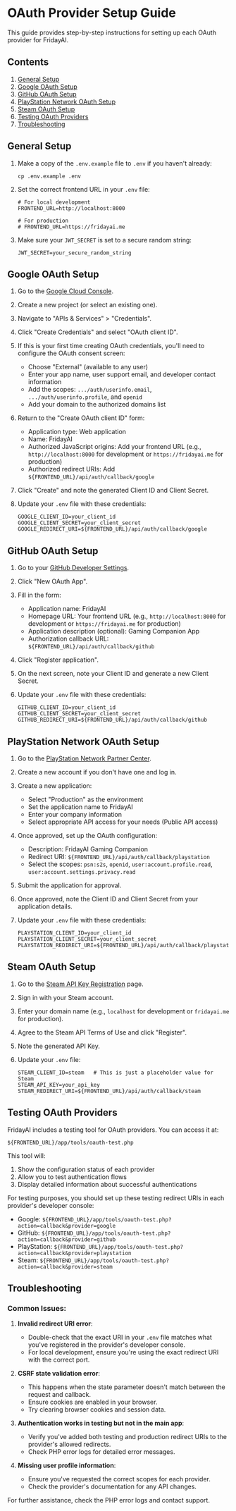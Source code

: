 # OAuth Provider Setup Guide

This guide provides step-by-step instructions for setting up each OAuth provider for FridayAI.

## Contents
1. [General Setup](#general-setup)
2. [Google OAuth Setup](#google-oauth-setup)
3. [GitHub OAuth Setup](#github-oauth-setup)
4. [PlayStation Network OAuth Setup](#playstation-network-oauth-setup)
5. [Steam OAuth Setup](#steam-oauth-setup)
6. [Testing OAuth Providers](#testing-oauth-providers)
7. [Troubleshooting](#troubleshooting)

## General Setup

1. Make a copy of the `.env.example` file to `.env` if you haven't already:
   ```
   cp .env.example .env
   ```

2. Set the correct frontend URL in your `.env` file:
   ```
   # For local development
   FRONTEND_URL=http://localhost:8000
   
   # For production
   # FRONTEND_URL=https://fridayai.me
   ```

3. Make sure your `JWT_SECRET` is set to a secure random string:
   ```
   JWT_SECRET=your_secure_random_string
   ```

## Google OAuth Setup

1. Go to the [Google Cloud Console](https://console.cloud.google.com/).

2. Create a new project (or select an existing one).

3. Navigate to "APIs & Services" > "Credentials".

4. Click "Create Credentials" and select "OAuth client ID".

5. If this is your first time creating OAuth credentials, you'll need to configure the OAuth consent screen:
   - Choose "External" (available to any user)
   - Enter your app name, user support email, and developer contact information
   - Add the scopes: `.../auth/userinfo.email`, `.../auth/userinfo.profile`, and `openid`
   - Add your domain to the authorized domains list

6. Return to the "Create OAuth client ID" form:
   - Application type: Web application
   - Name: FridayAI
   - Authorized JavaScript origins: Add your frontend URL (e.g., `http://localhost:8000` for development or `https://fridayai.me` for production)
   - Authorized redirect URIs: Add `${FRONTEND_URL}/api/auth/callback/google`

7. Click "Create" and note the generated Client ID and Client Secret.

8. Update your `.env` file with these credentials:
   ```
   GOOGLE_CLIENT_ID=your_client_id
   GOOGLE_CLIENT_SECRET=your_client_secret
   GOOGLE_REDIRECT_URI=${FRONTEND_URL}/api/auth/callback/google
   ```

## GitHub OAuth Setup

1. Go to your [GitHub Developer Settings](https://github.com/settings/developers).

2. Click "New OAuth App".

3. Fill in the form:
   - Application name: FridayAI
   - Homepage URL: Your frontend URL (e.g., `http://localhost:8000` for development or `https://fridayai.me` for production)
   - Application description (optional): Gaming Companion App
   - Authorization callback URL: `${FRONTEND_URL}/api/auth/callback/github`

4. Click "Register application".

5. On the next screen, note your Client ID and generate a new Client Secret.

6. Update your `.env` file with these credentials:
   ```
   GITHUB_CLIENT_ID=your_client_id
   GITHUB_CLIENT_SECRET=your_client_secret
   GITHUB_REDIRECT_URI=${FRONTEND_URL}/api/auth/callback/github
   ```

## PlayStation Network OAuth Setup

1. Go to the [PlayStation Network Partner Center](https://partners.api.playstation.com/).

2. Create a new account if you don't have one and log in.

3. Create a new application:
   - Select "Production" as the environment
   - Set the application name to FridayAI
   - Enter your company information
   - Select appropriate API access for your needs (Public API access)

4. Once approved, set up the OAuth configuration:
   - Description: FridayAI Gaming Companion
   - Redirect URI: `${FRONTEND_URL}/api/auth/callback/playstation`
   - Select the scopes: `psn:s2s`, `openid`, `user:account.profile.read`, `user:account.settings.privacy.read`

5. Submit the application for approval.

6. Once approved, note the Client ID and Client Secret from your application details.

7. Update your `.env` file with these credentials:
   ```
   PLAYSTATION_CLIENT_ID=your_client_id
   PLAYSTATION_CLIENT_SECRET=your_client_secret
   PLAYSTATION_REDIRECT_URI=${FRONTEND_URL}/api/auth/callback/playstation
   ```

## Steam OAuth Setup

1. Go to the [Steam API Key Registration](https://steamcommunity.com/dev/apikey) page.

2. Sign in with your Steam account.

3. Enter your domain name (e.g., `localhost` for development or `fridayai.me` for production).

4. Agree to the Steam API Terms of Use and click "Register".

5. Note the generated API Key.

6. Update your `.env` file:
   ```
   STEAM_CLIENT_ID=steam   # This is just a placeholder value for Steam
   STEAM_API_KEY=your_api_key
   STEAM_REDIRECT_URI=${FRONTEND_URL}/api/auth/callback/steam
   ```

## Testing OAuth Providers

FridayAI includes a testing tool for OAuth providers. You can access it at:

```
${FRONTEND_URL}/app/tools/oauth-test.php
```

This tool will:
1. Show the configuration status of each provider
2. Allow you to test authentication flows
3. Display detailed information about successful authentications

For testing purposes, you should set up these testing redirect URIs in each provider's developer console:

- Google: `${FRONTEND_URL}/app/tools/oauth-test.php?action=callback&provider=google`
- GitHub: `${FRONTEND_URL}/app/tools/oauth-test.php?action=callback&provider=github`
- PlayStation: `${FRONTEND_URL}/app/tools/oauth-test.php?action=callback&provider=playstation`
- Steam: `${FRONTEND_URL}/app/tools/oauth-test.php?action=callback&provider=steam`

## Troubleshooting

### Common Issues:

1. **Invalid redirect URI error**:
   - Double-check that the exact URI in your `.env` file matches what you've registered in the provider's developer console.
   - For local development, ensure you're using the exact redirect URI with the correct port.

2. **CSRF state validation error**:
   - This happens when the state parameter doesn't match between the request and callback.
   - Ensure cookies are enabled in your browser.
   - Try clearing browser cookies and session data.

3. **Authentication works in testing but not in the main app**:
   - Verify you've added both testing and production redirect URIs to the provider's allowed redirects.
   - Check PHP error logs for detailed error messages.

4. **Missing user profile information**:
   - Ensure you've requested the correct scopes for each provider.
   - Check the provider's documentation for any API changes.

For further assistance, check the PHP error logs and contact support. 